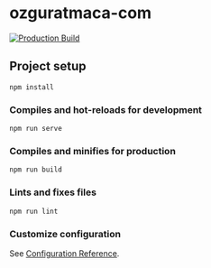 # ozguratmaca-com

[![Production Build](https://github.com/laygir/ozguratmaca-com/actions/workflows/prod.yml/badge.svg)](https://github.com/laygir/ozguratmaca-com/actions/workflows/prod.yml)

## Project setup
```
npm install
```

### Compiles and hot-reloads for development
```
npm run serve
```

### Compiles and minifies for production
```
npm run build
```

### Lints and fixes files
```
npm run lint
```

### Customize configuration
See [Configuration Reference](https://cli.vuejs.org/config/).


